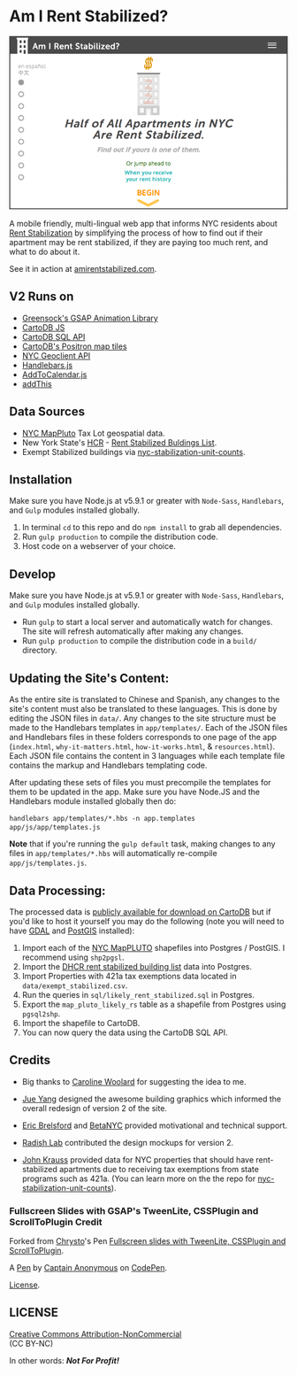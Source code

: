Am I Rent Stabilized?
============================
![](app/assets/png/airs_landing_page.png)

A mobile friendly, multi-lingual web app that informs NYC residents about [Rent Stabilization](http://www.nycrgb.org/html/resources/faq/rentstab.html) by simplifying the process of how to find out if their apartment may be rent stabilized, if they are paying too much rent, and what to do about it.  

See it in action at [amirentstabilized.com](https://amirentstabilized.com/).

## V2 Runs on
- [Greensock's GSAP Animation Library](http://greensock.com/gsap)
- [CartoDB JS](http://docs.cartodb.com/cartodb-platform/cartodb-js.html)
- [CartoDB SQL API](http://docs.cartodb.com/cartodb-platform/sql-api.html)
- [CartoDB's Positron map tiles](http://cartodb.com/basemaps/)
- [NYC Geoclient API](https://developer.cityofnewyork.us/api/geoclient-api)
- [Handlebars.js](http://handlebarsjs.com/)
- [AddToCalendar.js](https://github.com/AddToCalendar/addtocalendar)
- [addThis](http://addthis.com)

## Data Sources
- [NYC MapPluto](http://www.nyc.gov/html/dcp/html/bytes/dwn_pluto_mappluto.shtml) Tax Lot geospatial data.
- New York State's [HCR](http://www.nyshcr.org/) - [Rent Stabilized Buldings List](https://github.com/clhenrick/dhcr-rent-stabilized-data).
- Exempt Stabilized buildings via [nyc-stabilization-unit-counts](https://github.com/talos/nyc-stabilization-unit-counts).

## Installation
Make sure you have Node.js at v5.9.1 or greater with `Node-Sass`, `Handlebars`, and `Gulp` modules installed globally.  
1. In terminal `cd` to this repo and do `npm install` to grab all dependencies.  
2. Run `gulp production` to compile the distribution code.  
3. Host code on a webserver of your choice.  

## Develop
Make sure you have Node.js at v5.9.1 or greater with `Node-Sass`, `Handlebars`, and `Gulp` modules installed globally.  
- Run `gulp` to start a local server and automatically watch for changes. The site will refresh automatically after making any changes.  
- Run `gulp production` to compile the distribution code in a `build/` directory.

## Updating the Site's Content:
As the entire site is translated to Chinese and Spanish, any changes to the site's content must also be translated to these languages. This is done by editing  the JSON files in `data/`. Any changes to the site structure must be made to the Handlebars templates in `app/templates/`. Each of the JSON files and Handlebars files in these folders corresponds to one page of the app (`index.html`, `why-it-matters.html`, `how-it-works.html`, & `resources.html`). Each JSON file contains the content in 3 languages while each template file contains the markup and Handlebars templating code.

After updating these sets of files you must precompile the templates for them to be updated in the app. Make sure you have Node.JS and the Handlebars module installed globally then do:

```
handlebars app/templates/*.hbs -n app.templates app/js/app/templates.js
```

**Note** that if you're running the `gulp default` task, making changes to any files in `app/templates/*.hbs` will automatically re-compile `app/js/templates.js`.

## Data Processing:
The processed data is [publicly available for download on CartoDB](https://chenrick.carto.com/tables/map_pluto_likely_rs_2016v1/public/map) but if you'd like to host it yourself you may do the following (note you will need to have [GDAL](http://www.gdal.org/) and [PostGIS](http://postgis.net/) installed):

1. Import each of the [NYC MapPLUTO](http://www1.nyc.gov/site/planning/data-maps/open-data.page) shapefiles into Postgres / PostGIS. I recommend using `shp2pgsl`.
2. Import the [DHCR rent stabilized building list](https://github.com/clhenrick/dhcr-rent-stabilized-data/tree/master/csv) data into Postgres.
3. Import Properties with 421a tax exemptions data located in `data/exempt_stabilized.csv`.
4. Run the queries in `sql/likely_rent_stabilized.sql` in Postgres.
5. Export the `map_pluto_likely_rs` table as a shapefile from Postgres using `pgsql2shp`.
6. Import the shapefile to CartoDB.
7. You can now query the data using the CartoDB SQL API.

## Credits
- Big thanks to [Caroline Woolard](http://carolinewoolard.com/) for suggesting the idea to me.

- [Jue Yang](https://github.com/jueyang) designed the awesome building graphics which informed the overall redesign of version 2 of the site.

- [Eric Brelsford](http://ebrelsford.github.io/portfolio/) and [BetaNYC](http://betanyc.us/) provided motivational and technical support.

- [Radish Lab](http://radishlab.com/) contributed the design mockups for version 2.

- [John Krauss](http://blog.johnkrauss.com/) provided data for NYC properties that should have rent-stabilized apartments due to receiving tax exemptions from state programs such as 421a. (You can learn more on the the repo for [nyc-stabilization-unit-counts](https://github.com/talos/nyc-stabilization-unit-counts)).

### Fullscreen Slides with GSAP's TweenLite, CSSPlugin and ScrollToPlugin Credit
Forked from [Chrysto](http://codepen.io/bassta/)'s Pen [Fullscreen slides with TweenLite, CSSPlugin and ScrollToPlugin](http://codepen.io/bassta/pen/kDvmC/).

A [Pen](http://codepen.io/anon/pen/XJqaRg) by [Captain Anonymous](http://codepen.io/anon) on [CodePen](http://codepen.io/).

[License](http://codepen.io/anon/pen/XJqaRg/license).

## LICENSE
[Creative Commons Attribution-NonCommercial ](http://creativecommons.org/licenses/by-nc/4.0/)   
(CC BY-NC)

In other words: **_Not For Profit!_**
